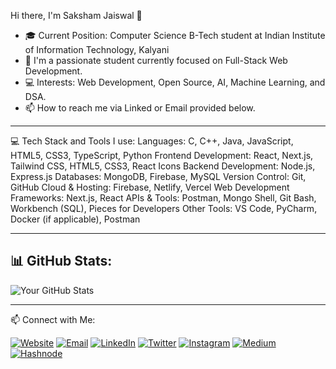 Hi there, I'm Saksham Jaiswal 👋

- 🎓 Current Position: Computer Science B-Tech student at Indian Institute of Information Technology, Kalyani
- 👀 I'm a passionate student currently focused on Full-Stack Web Development.
- 💻 Interests: Web Development, Open Source, AI, Machine Learning, and DSA.
- 📫 How to reach me via Linked or Email provided below.

---

💻 Tech Stack and Tools I use:
Languages: C, C++, Java, JavaScript, HTML5, CSS3, TypeScript, Python
Frontend Development: React, Next.js, Tailwind CSS, HTML5, CSS3, React Icons
Backend Development: Node.js, Express.js
Databases: MongoDB, Firebase, MySQL
Version Control: Git, GitHub
Cloud & Hosting: Firebase, Netlify, Vercel
Web Development Frameworks: Next.js, React
APIs & Tools: Postman, Mongo Shell, Git Bash, Workbench (SQL), Pieces for Developers
Other Tools: VS Code, PyCharm, Docker (if applicable), Postman

---

## 📊 GitHub Stats:

![Your GitHub Stats](https://github-readme-stats.vercel.app/api?username=Saksham-Jaiswal-2004&show_icons=true&count_private=true&hide=prs&theme=radical)

---

📫 Connect with Me:

[![Website](https://img.shields.io/badge/Website-000000?style=flat&logo=google-chrome&logoColor=white)](https://sakshamjaiswal.netlify.app/)
[![Email](https://img.shields.io/badge/Email-D14836?style=flat&logo=gmail&logoColor=white)](mailto:sakshamjaiswalofficial@gmail.com)
[![LinkedIn](https://img.shields.io/badge/LinkedIn-0A66C2?style=flat&logo=linkedin&logoColor=white)](https://www.linkedin.com/in/saksham-jaiswal-220637302)
[![Twitter](https://img.shields.io/badge/Twitter-1DA1F2?style=flat&logo=twitter&logoColor=white)](https://x.com/SakshamJais2004)
[![Instagram](https://img.shields.io/badge/Instagram-E4405F?style=flat&logo=instagram&logoColor=white)](https://www.instagram.com/saksham__jaiswal/)
[![Medium](https://img.shields.io/badge/Medium-12100E?style=flat&logo=medium&logoColor=white)](https://medium.com/@sakshamjaiswalofficial)
[![Hashnode](https://img.shields.io/badge/Hashnode-2962FF?style=flat&logo=hashnode&logoColor=white)](https://hashnode.com/@sakshamjaiswal)

<!---
Saksham-Jaiswal-2004/Saksham-Jaiswal-2004 is a ✨ special ✨ repository because its `README.md` (this file) appears on your GitHub profile.
You can click the Preview link to take a look at your changes.
--->
